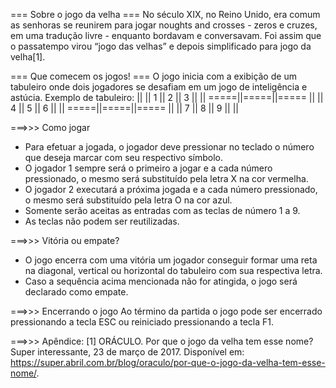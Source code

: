 === Sobre o jogo da velha ===
No século XIX, no Reino Unido, era comum as senhoras se reunirem para jogar noughts and crosses -
zeros e cruzes, em uma tradução livre - enquanto bordavam e conversavam. Foi assim que o
passatempo virou “jogo das velhas” e depois simplificado para jogo da velha[1]. 

=== Que comecem os jogos! ===
O jogo inicia com a exibição de um tabuleiro onde dois jogadores se desafiam em um jogo de inteligência e astúcia.
Exemplo de tabuleiro:
       ||     ||
    1  ||  2  ||  3
       ||     ||
  =====||=====||=====
       ||     ||
    4  ||  5  ||  6
       ||     ||
  =====||=====||=====
       ||     ||
    7  ||  8  ||  9
       ||     ||

===>>> Como jogar
- Para efetuar a jogada, o jogador deve pressionar no teclado o número que deseja marcar com seu respectivo símbolo.
- O jogador 1 sempre será o primeiro a jogar e a cada número pressionado, o mesmo será substituído pela letra X na cor vermelha.
- O jogador 2 executará a próxima jogada e a cada número pressionado, o mesmo será substituído pela letra O na cor azul.
- Somente serão aceitas as entradas com as teclas de número 1 a 9.
- As teclas não podem ser reutilizadas.

===>>> Vitória ou empate?
- O jogo encerra com uma vitória um jogador conseguir formar uma reta na diagonal, vertical ou horizontal do tabuleiro com sua respectiva letra.
- Caso a sequência acima mencionada não for atingida, o jogo será declarado como empate.

===>>> Encerrando o jogo
Ao término da partida o jogo pode ser encerrado pressionando a tecla ESC ou reiniciado pressionando a tecla F1.

===>>> Apêndice:
[1] ORÁCULO. Por que o jogo da velha tem esse nome? Super interessante, 23 de março de 2017. Disponível em:
<https://super.abril.com.br/blog/oraculo/por-que-o-jogo-da-velha-tem-esse-nome/>.
